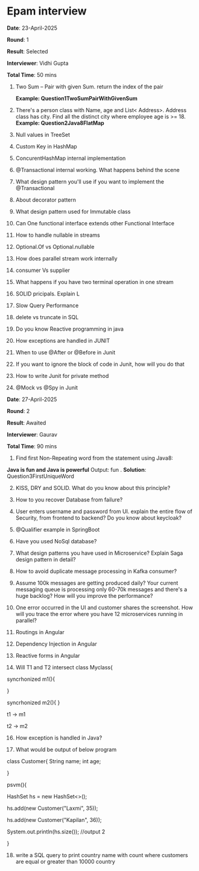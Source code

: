 # Epam interview
**Date**: 23-April-2025

**Round**: 1

**Result**: Selected

**Interviewer**: Vidhi Gupta

**Total Time**: 50 mins

1. Two Sum – Pair with given Sum. return the index of the pair

    **Example: Question1TwoSumPairWithGivenSum**

2. There's a person class with Name, age and List< Address>. Address class has city. Find all the distinct city where employee age is >= 18.
   **Example: Question2Java8FlatMap**

3. Null values in TreeSet

4. Custom Key in HashMap

5. ConcurentHashMap internal implementation

6. @Transactional internal working. What happens behind the scene

7. What design pattern you'll use if you want to implement the @Transactional

8. About decorator pattern

9. What design pattern used for Immutable class

10. Can One functional interface extends other Functional Interface

11. How to handle nullable in streams

12. Optional.Of vs Optional.nullable

13. How does parallel stream work internally

14. consumer Vs supplier

15. What happens if you have two terminal operation in one stream

16. SOLID pricipals. Explain L

17. Slow Query Performance

18. delete vs truncate in SQL

19. Do you know Reactive programming in java

20. How exceptions are handled in JUNIT

21. When to use @After or @Before in Junit

22. If you want to ignore the block of code in Junit, how will you do that

23. How to write Junit for private method

24. @Mock vs @Spy in Junit

**Date**: 27-April-2025

**Round**: 2

**Result**: Awaited

**Interviewer**: Gaurav

**Total Time**: 90 mins

1. Find first Non-Repeating word from the statement using Java8: 

**Java is fun and Java is powerful** Output: fun . **Solution**: Question3FirstUniqueWord

2. KISS, DRY and SOLID. What do you know about this principle?

3. How to you recover Database from failure?
 
4. User enters username and password from UI. explain the entire flow of Security, from frontend to backend? Do you know about keycloak?

5. @Qualifier example in SpringBoot

6. Have you used NoSql database?

7. What design patterns you have used in Microservice? Explain Saga design pattern in detail?

8. How to avoid duplicate message processing in Kafka consumer?

9. Assume 100k messages are getting produced daily? Your current messaging queue is processing only 60-70k messages and there's a huge backlog? How will you improve the performance?

11. One error occurred in the UI and customer shares the screenshot. How will you trace the error where you have 12 microservices running in parallel?

12. Routings in Angular

13. Dependency Injection in Angular

14. Reactive forms in Angular

15. Will T1 and T2 intersect
class Myclass{

syncrhonized m1(){

}

syncrhonized m2(){
}

t1 -> m1

t2 -> m2


16. How exception is handled in Java?

17. What would be output of below program

class Customer{
String name;
int age;

}

psvm(){

HashSet<Customer> hs = new HashSet<>();

hs.add(new Customer("Laxmi", 35));

hs.add(new Customer("Kapilan", 36));

System.out.println(hs.size()); //output 2

}

18. write a SQL query to print country name with count where customers are equal or greater than 10000 country

